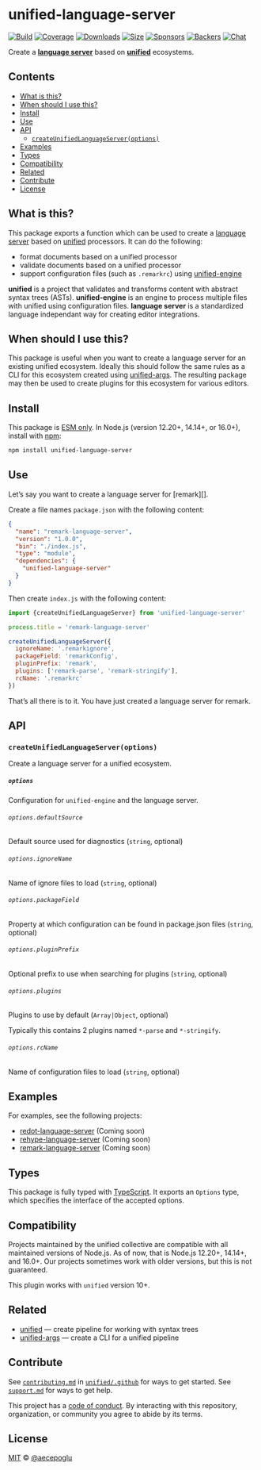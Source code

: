 # unified-language-server

[![Build][build-badge]][build]
[![Coverage][coverage-badge]][coverage]
[![Downloads][downloads-badge]][downloads]
[![Size][size-badge]][size]
[![Sponsors][sponsors-badge]][collective]
[![Backers][backers-badge]][collective]
[![Chat][chat-badge]][chat]

Create a **[language server][]** based on **[unified][]** ecosystems.

## Contents

*   [What is this?](#what-is-this)
*   [When should I use this?](#when-should-i-use-this)
*   [Install](#install)
*   [Use](#use)
*   [API](#api)
    *   [`createUnifiedLanguageServer(options)`](#createunifiedlanguageserveroptions)
*   [Examples](#examples)
*   [Types](#types)
*   [Compatibility](#compatibility)
*   [Related](#related)
*   [Contribute](#contribute)
*   [License](#license)

## What is this?

This package exports a function which can be used to create a
[language server][] based on [unified][] processors.
It can do the following:

*   format documents based on a unified processor
*   validate documents based on a unified processor
*   support configuration files (such as `.remarkrc`) using [unified-engine][]

**unified** is a project that validates and transforms content with abstract
syntax trees (ASTs).
**unified-engine** is an engine to process multiple files with unified using configuration files.
**language server** is a standardized language independant way for creating
editor integrations.

## When should I use this?

This package is useful when you want to create a language server for an existing
unified ecosystem.
Ideally this should follow the same rules as a CLI for this ecosystem created
using [unified-args][].
The resulting package may then be used to create plugins for this ecosystem for
various editors.

## Install

This package is [ESM only](https://gist.github.com/sindresorhus/a39789f98801d908bbc7ff3ecc99d99c).
In Node.js (version 12.20+, 14.14+, or 16.0+), install with [npm][]:

```sh
npm install unified-language-server
```

## Use

Let’s say you want to create a language server for \[remark]\[].

Create a file names `package.json` with the following content:

```json
{
  "name": "remark-language-server",
  "version": "1.0.0",
  "bin": "./index.js",
  "type": "module",
  "dependencies": {
    "unified-language-server"
  }
}
```

Then create `index.js` with the following content:

```js
import {createUnifiedLanguageServer} from 'unified-language-server'

process.title = 'remark-language-server'

createUnifiedLanguageServer({
  ignoreName: '.remarkignore',
  packageField: 'remarkConfig',
  pluginPrefix: 'remark',
  plugins: ['remark-parse', 'remark-stringify'],
  rcName: '.remarkrc'
})
```

That’s all there is to it.
You have just created a language server for remark.

## API

### `createUnifiedLanguageServer(options)`

Create a language server for a unified ecosystem.

##### `options`

Configuration for `unified-engine` and the language server.

###### `options.defaultSource`

Default source used for diagnostics (`string`, optional)

###### `options.ignoreName`

Name of ignore files to load (`string`, optional)

###### `options.packageField`

Property at which configuration can be found in package.json files (`string`,
optional)

###### `options.pluginPrefix`

Optional prefix to use when searching for plugins (`string`, optional)

###### `options.plugins`

Plugins to use by default (`Array|Object`, optional)

Typically this contains 2 plugins named `*-parse` and `*-stringify`.

###### `options.rcName`

Name of configuration files to load (`string`, optional)

## Examples

For examples, see the following projects:

*   [redot-language-server][] (Coming soon)
*   [rehype-language-server][] (Coming soon)
*   [remark-language-server][] (Coming soon)

## Types

This package is fully typed with [TypeScript][].
It exports an `Options` type, which specifies the interface of the accepted
options.

## Compatibility

Projects maintained by the unified collective are compatible with all maintained
versions of Node.js.
As of now, that is Node.js 12.20+, 14.14+, and 16.0+.
Our projects sometimes work with older versions, but this is not guaranteed.

This plugin works with `unified` version 10+.

## Related

*   [unified][]
    — create pipeline for working with syntax trees
*   [unified-args][]
    — create a CLI for a unified pipeline

## Contribute

See [`contributing.md`][contributing] in [`unified/.github`][health] for ways
to get started.
See [`support.md`][support] for ways to get help.

This project has a [code of conduct][coc].
By interacting with this repository, organization, or community you agree to
abide by its terms.

## License

[MIT][license] © [@aecepoglu][author]

<!-- Definitions -->

[build-badge]: https://github.com/unifiedjs/unified-language-server/workflows/main/badge.svg

[build]: https://github.com/unifiedjs/unified-language-server/actions

[coverage-badge]: https://img.shields.io/codecov/c/github/unifiedjs/unified-language-server.svg

[coverage]: https://codecov.io/github/unifiedjs/unified-language-server

[downloads-badge]: https://img.shields.io/npm/dm/unified-language-server.svg

[downloads]: https://www.npmjs.com/package/unified-language-server

[size-badge]: https://img.shields.io/bundlephobia/minzip/unified-language-server.svg

[size]: https://bundlephobia.com/result?p=unified-language-server

[sponsors-badge]: https://opencollective.com/unified/sponsors/badge.svg

[backers-badge]: https://opencollective.com/unified/backers/badge.svg

[collective]: https://opencollective.com/unified

[chat-badge]: https://img.shields.io/badge/chat-discussions-success.svg

[chat]: https://github.com/unifiedjs/rehype/discussions

[npm]: https://docs.npmjs.com/cli/install

[health]: https://github.com/unifiedjs/.github

[contributing]: https://github.com/unifiedjs/.github/blob/HEAD/contributing.md

[support]: https://github.com/unifiedjs/.github/blob/HEAD/support.md

[coc]: https://github.com/unifiedjs/.github/blob/HEAD/code-of-conduct.md

[language server]: https://microsoft.github.io/language-server-protocol/

[license]: LICENSE.txt

[author]: https://github.com/aecepoglu

[redot-language-server]: https://github.com/redotjs/redot-language-server

[rehype-language-server]: https://github.com/redotjs/rehype-language-server

[remark-language-server]: https://github.com/redotjs/remark-language-server

[typescript]: https://www.typescriptlang.org

[unified]: https://github.com/unifiedjs/unified

[unified-args]: https://github.com/unifiedjs/unified-args

[unified-engine]: https://github.com/unifiedjs/unified-engine
